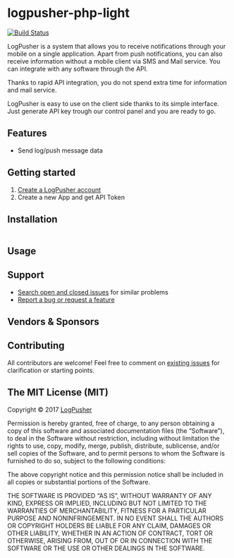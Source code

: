# logpusher-php-light

[![Build Status](https://travis-ci.org/LogPusher/logpusher-php-light.svg?branch=master)](https://travis-ci.org/LogPusher/logpusher-php-light.svg?branch=master)


LogPusher is a system that allows you to receive notifications through your mobile on a single application. 
Apart from push notifications, you can also receive information without a mobile client via SMS and Mail service. 
You can integrate with any software through the API. 

Thanks to rapid API integration, you do not spend extra time for information and mail service. 

LogPusher is easy to use on the client side thanks to its simple interface. Just generate API key trough our control panel and you are ready to go.

## Features

* Send log/push message data

## Getting started

1. [Create a LogPusher account](http://logpusher.com/)
2. Create a new App and get API Token



## Installation

```

```

## Usage



## Support

* [Search open and closed issues](https://github.com/logpusher/logpusher-dotnet/issues?utf8=✓&q=is%3Aissue) for similar problems
* [Report a bug or request a feature](https://github.com/logpusher/logpusher-dotnet/issues/new)

## Vendors & Sponsors



## Contributing

All contributors are welcome! Feel free to comment on [existing issues](https://github.com/logpusher/logpusher-php-light/issues) for clarification or starting points.

## The MIT License (MIT)

Copyright © 2017 [LogPusher](http://logpusher.com/)

Permission is hereby granted, free of charge, to any person
obtaining a copy of this software and associated documentation
files (the “Software”), to deal in the Software without
restriction, including without limitation the rights to use,
copy, modify, merge, publish, distribute, sublicense, and/or sell
copies of the Software, and to permit persons to whom the
Software is furnished to do so, subject to the following
conditions:

The above copyright notice and this permission notice shall be
included in all copies or substantial portions of the Software.

THE SOFTWARE IS PROVIDED “AS IS”, WITHOUT WARRANTY OF ANY KIND,
EXPRESS OR IMPLIED, INCLUDING BUT NOT LIMITED TO THE WARRANTIES
OF MERCHANTABILITY, FITNESS FOR A PARTICULAR PURPOSE AND
NONINFRINGEMENT. IN NO EVENT SHALL THE AUTHORS OR COPYRIGHT
HOLDERS BE LIABLE FOR ANY CLAIM, DAMAGES OR OTHER LIABILITY,
WHETHER IN AN ACTION OF CONTRACT, TORT OR OTHERWISE, ARISING
FROM, OUT OF OR IN CONNECTION WITH THE SOFTWARE OR THE USE OR
OTHER DEALINGS IN THE SOFTWARE.

